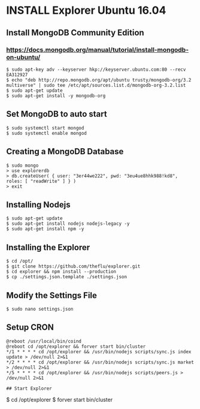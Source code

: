 # INSTALL Explorer Ubuntu 16.04

## Install MongoDB Community Edition
### https://docs.mongodb.org/manual/tutorial/install-mongodb-on-ubuntu/

```
$ sudo apt-key adv --keyserver hkp://keyserver.ubuntu.com:80 --recv EA312927
$ echo "deb http://repo.mongodb.org/apt/ubuntu trusty/mongodb-org/3.2 multiverse" | sudo tee /etc/apt/sources.list.d/mongodb-org-3.2.list
$ sudo apt-get update
$ sudo apt-get install -y mongodb-org
```

## Set MongoDB to auto start
```
$ sudo systemctl start mongod
$ sudo systemctl enable mongod
```

## Creating a MongoDB Database
```
$ sudo mongo
> use explorerdb
> db.createUser( { user: "3er44we222", pwd: "3eu4ue8hhk988!kd8", roles: [ "readWrite" ] } )
> exit
```

## Installing Nodejs
```
$ sudo apt-get update
$ sudo apt-get install nodejs nodejs-legacy -y
$ sudo apt-get install npm -y
```

## Installing the Explorer
```
$ cd /opt/
$ git clone https://github.com/theflu/explorer.git
$ cd explorer && npm install --production
$ cp ./settings.json.template ./settings.json
```

## Modify the Settings File
```
$ sudo nano settings.json
```

## Setup CRON
```
@reboot /usr/local/bin/coind
@reboot cd /opt/explorer && forver start bin/cluster
*/1 * * * * cd /opt/explorer && /usr/bin/nodejs scripts/sync.js index update > /dev/null 2>&1
*/2 * * * * cd /opt/explorer && /usr/bin/nodejs scripts/sync.js market > /dev/null 2>&1
*/5 * * * * cd /opt/explorer && /usr/bin/nodejs scripts/peers.js > /dev/null 2>&1

## Start Explorer
```
$ cd /opt/explorer
$ forver start bin/cluster
```